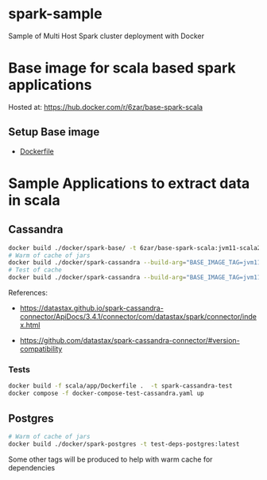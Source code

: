 # spark-sample

Sample of Multi Host Spark cluster deployment with Docker

# Base image for scala based spark applications

Hosted at: https://hub.docker.com/r/6zar/base-spark-scala


## Setup Base image

- [Dockerfile](./docker/spark-base/Dockerfile)

# Sample Applications to extract data in scala

## Cassandra

```bash 
docker build ./docker/spark-base/ -t 6zar/base-spark-scala:jvm11-scala2.13-spark3.4.1-temp
# Warm of cache of jars
docker build ./docker/spark-cassandra --build-arg="BASE_IMAGE_TAG=jvm11-scala2.13-spark3.4.1-temp" -t test-deps:latest
# Test of cache
docker build ./docker/spark-cassandra --build-arg="BASE_IMAGE_TAG=jvm11-scala2.13-spark3.4.1-cassandra" 
```

References: 
- https://datastax.github.io/spark-cassandra-connector/ApiDocs/3.4.1/connector/com/datastax/spark/connector/index.html

- https://github.com/datastax/spark-cassandra-connector/#version-compatibility

### Tests

```bash 
docker build -f scala/app/Dockerfile .  -t spark-cassandra-test
docker compose -f docker-compose-test-cassandra.yaml up 
```

## Postgres

```bash 
# Warm of cache of jars
docker build ./docker/spark-postgres -t test-deps-postgres:latest
```

Some other tags will be produced to help with warm cache for dependencies

